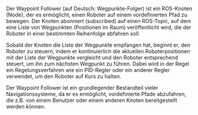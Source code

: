 Der Waypoint Follower (auf Deutsch: Wegpunkte-Folger) ist ein ROS-Knoten (Node), der es ermöglicht, einen Roboter auf einem vordefinierten Pfad zu bewegen. Der Knoten abonniert (subscribed) auf einen ROS-Topic, auf dem eine Liste von Wegpunkten (Positionen im Raum) veröffentlicht wird, die der Roboter in einer bestimmten Reihenfolge abfahren soll.

Sobald der Knoten die Liste der Wegpunkte empfangen hat, beginnt er, den Roboter zu steuern, indem er kontinuierlich die aktuellen Roboterpositionen mit der Liste der Wegpunkte vergleicht und den Roboter entsprechend steuert, um ihn zum nächsten Wegpunkt zu führen. Dabei wird in der Regel ein Regelungsverfahren wie ein PID-Regler oder ein anderer Regler verwendet, um den Roboter auf Kurs zu halten.

Der Waypoint Follower ist ein grundlegender Bestandteil vieler Navigationssysteme, da er es ermöglicht, vordefinierte Pfade abzufahren, die z.B. von einem Benutzer oder einem anderen Knoten bereitgestellt werden können.